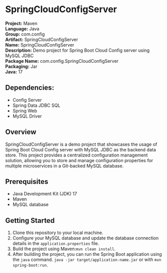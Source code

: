 # SpringCloudConfigServer

**Project:** Maven  
**Language:** Java  
**Group:** com.config  
**Artifact:** SpringCloudConfigServer  
**Name:** SpringCloudConfigServer  
**Description:** Demo project for Spring Boot Cloud Config server using MySQL JDBC  
**Package Name:** com.config.SpringCloudConfigServer  
**Packaging:** Jar  
**Java:** 17  

## Dependencies:

- Config Server
- Spring Data JDBC SQL
- Spring Web
- MySQL Driver

## Overview

SpringCloudConfigServer is a demo project that showcases the usage of Spring Boot Cloud Config server with MySQL JDBC as the backend data store. This project provides a centralized configuration management solution, allowing you to store and manage configuration properties for multiple microservices in a Git-backed MySQL database.

## Prerequisites

- Java Development Kit (JDK) 17
- Maven
- MySQL database

## Getting Started

1. Clone this repository to your local machine.
2. Configure your MySQL database and update the database connection details in the `application.properties` file.
3. Build the project using Maven:`mvn clean install`.
4. After building the project, you can run the Spring Boot application using the `java` command.
`java -jar target/application-name.jar` or with `mvn spring-boot:run`.
